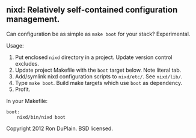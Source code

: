 nixd: Relatively self-contained configuration management.
---------------------------------------------------------

Can configuration be as simple as `make boot` for your stack? Experimental.

Usage:

1. Put enclosed `nixd` directory in a project. Update version control excludes.
2. Update project Makefile with the `boot` target below. Note literal tab.
3. Add/symlink nixd configuration scripts to `nixd/etc/`. See `nixd/lib/`.
4. Type `make boot`. Build make targets which use `boot` as dependency.
5. Profit.

In your Makefile:

    boot:
    	nixd/bin/nixd boot

Copyright 2012 Ron DuPlain. BSD licensed.
